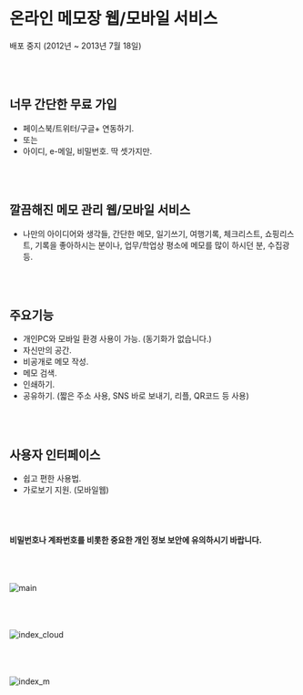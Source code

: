 # 온라인 메모장 웹/모바일 서비스
배포 중지 (2012년 ~ 2013년 7월 18일)


<br><br>


## 너무 간단한 무료 가입
- 페이스북/트위터/구글+ 연동하기.
- 또는
- 아이디, e-메일, 비밀번호. 딱 셋가지만.


<br><br>


## 깔끔해진 메모 관리 웹/모바일 서비스
- 나만의 아이디어와 생각들, 간단한 메모, 일기쓰기, 여행기록, 체크리스트, 쇼핑리스트, 기록을 좋아하시는 분이나, 업무/학업상 평소에 메모를 많이 하시던 분, 수집광 등.


<br><br>


## 주요기능
- 개인PC와 모바일 환경 사용이 가능. (동기화가 없습니다.)
- 자신만의 공간.
- 비공개로 메모 작성.
- 메모 검색.
- 인쇄하기.
- 공유하기. (짧은 주소 사용, SNS 바로 보내기, 리플, QR코드 등 사용)


<br><br>


## 사용자 인터페이스
- 쉽고 편한 사용법.
- 가로보기 지원. (모바일웹)


<br><br>


#### 비밀번호나 계좌번호를 비롯한 중요한 개인 정보 보안에 유의하시기 바랍니다.


<br><br>


![main](https://github.com/user-attachments/assets/1a7dcd2d-d910-4d88-bb35-024000545371)
<br><br><br><br>

![index_cloud](https://github.com/user-attachments/assets/75345482-9e41-43be-860b-139c02cb317e)
<br><br><br><br>

![index_m](https://github.com/user-attachments/assets/8b3fe014-fc30-438d-8f26-8bcf69f16518)
<br><br><br><br>
